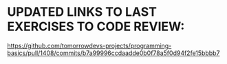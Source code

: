 # UPDATED LINKS TO LAST EXERCISES TO CODE REVIEW:

https://github.com/tomorrowdevs-projects/programming-basics/pull/1408/commits/b7a99996ccdaadde0b0f78a5f0d94f2fe15bbbb7
